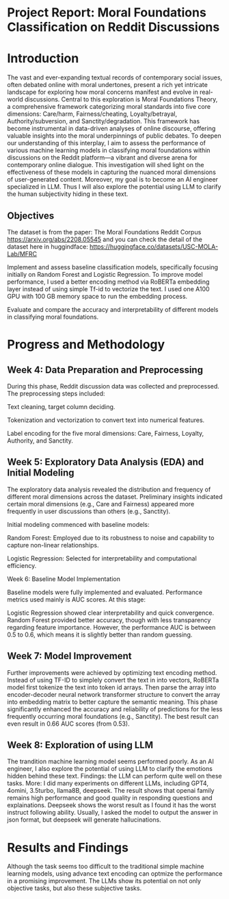# Project Report: Moral Foundations Classification on Reddit Discussions

# Introduction

The vast and ever-expanding textual records of contemporary social issues, often debated online with moral undertones, present a rich yet intricate landscape for exploring how moral concerns manifest and evolve in real-world discussions. Central to this exploration is Moral Foundations Theory, a comprehensive framework categorizing moral standards into five core dimensions: Care/harm, Fairness/cheating, Loyalty/betrayal, Authority/subversion, and Sanctity/degradation. This framework has become instrumental in data-driven analyses of online discourse, offering valuable insights into the moral underpinnings of public debates.
To deepen our understanding of this interplay, I aim to assess the performance of various machine learning models in classifying moral foundations within discussions on the Reddit platform—a vibrant and diverse arena for contemporary online dialogue. This investigation will shed light on the effectiveness of these models in capturing the nuanced moral dimensions of user-generated content.
Moreover, my goal is to become an AI engineer specialized in LLM. Thus I will also explore the potential using LLM to clarify the human subjectivity hiding in these text. 

## Objectives
The dataset is from the paper: The Moral Foundations Reddit Corpus https://arxiv.org/abs/2208.05545 and you can check the detail of the dataset here in huggindface: https://huggingface.co/datasets/USC-MOLA-Lab/MFRC

Implement and assess baseline classification models, specifically focusing initially on Random Forest and Logistic Regression.
To improve model performance, I used a better encoding method via RoBERTa embedding layer instead of using simple Tf-id to vectorize 
the text. I used one A100 GPU with 100 GB memory space to run the embedding process.

Evaluate and compare the accuracy and interpretability of different models in classifying moral foundations.

# Progress and Methodology

## Week 4: Data Preparation and Preprocessing

During this phase, Reddit discussion data was collected and preprocessed. The preprocessing steps included:

Text cleaning, target column deciding.

Tokenization and vectorization to convert text into numerical features.

Label encoding for the five moral dimensions: Care, Fairness, Loyalty, Authority, and Sanctity.

## Week 5: Exploratory Data Analysis (EDA) and Initial Modeling

The exploratory data analysis revealed the distribution and frequency of different moral dimensions across the dataset. Preliminary insights indicated certain moral dimensions (e.g., Care and Fairness) appeared more frequently in user discussions than others (e.g., Sanctity).

Initial modeling commenced with baseline models:

Random Forest: Employed due to its robustness to noise and capability to capture non-linear relationships.

Logistic Regression: Selected for interpretability and computational efficiency.

Week 6: Baseline Model Implementation

Baseline models were fully implemented and evaluated. Performance metrics used mainly is AUC scores. At this stage:

Logistic Regression showed clear interpretability and quick convergence.
Random Forest provided better accuracy, though with less transparency regarding feature importance.
However, the performance AUC is between 0.5 to 0.6, which means it is slightly better than random guessing.

## Week 7: Model Improvement

Further improvements were achieved by optimizing text encoding method. Instead of using TF-ID to simplely convert the text in into vectors, RoBERTa model first tokenize the text into token id arrays. Then parse the array into encoder-decoder neural network transformer structure to convert the array into embedding matrix to better capture the semantic meaning.
This phase significantly enhanced the accuracy and reliability of predictions for the less frequently occurring moral foundations (e.g., Sanctity).
The best result can even result in 0.66 AUC scores (from 0.53).

## Week 8: Exploration of using LLM

The trandition machine learning model seems performed poorly. As an AI engineer, I also explore the potential of using LLM to clarify the emotions hidden behind these text. Findings: the LLM can perform quite well on these tasks. More: I did many experiments on different LLMs, including GPT4, 4omini, 3.5turbo, llama8B, deepseek. The result shows that openai family remains high performance and good quality in responding questions and explainations. Deepseek shows the worst result as I found it has the worst instruct following ability. Usually, I asked the model to output the answer in json format, but deepseek will generate hallucinations.

# Results and Findings

Although the task seems too difficult to the traditional simple machine learning models, using advance text encoding can optmize the performance in a promising improvement. The LLMs show its potential on not only objective tasks, but also these subjective tasks.
